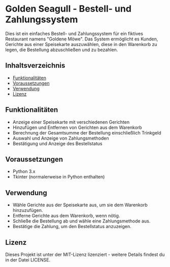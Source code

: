 # Golden Seagull - Bestell- und Zahlungssystem

Dies ist ein einfaches Bestell- und Zahlungssystem für ein fiktives Restaurant namens "Goldene Möwe". Das System ermöglicht es Kunden, Gerichte aus einer Speisekarte auszuwählen, diese in den Warenkorb zu legen, die Bestellung abzuschließen und zu bezahlen.

## Inhaltsverzeichnis

- [Funktionalitäten](#funktionalitäten)
- [Voraussetzungen](#voraussetzungen)
- [Verwendung](#verwendung)
- [Lizenz](#lizenz)

## Funktionalitäten

- Anzeige einer Speisekarte mit verschiedenen Gerichten
- Hinzufügen und Entfernen von Gerichten aus dem Warenkorb
- Berechnung der Gesamtsumme der Bestellung einschließlich Trinkgeld
- Auswahl und Anzeige von Zahlungsmethoden
- Bestätigung und Anzeige des Bestellstatus

## Voraussetzungen

- Python 3.x
- Tkinter (normalerweise in Python enthalten)

## Verwendung
- Wähle Gerichte aus der Speisekarte aus, um sie dem Warenkorb hinzuzufügen.
- Entferne Gerichte aus dem Warenkorb, wenn nötig.
- Schließe die Bestellung ab und wähle eine Zahlungsmethode aus.
- Bestätige die Zahlung, um den Bestellstatus anzuzeigen.

## Lizenz
Dieses Projekt ist unter der MIT-Lizenz lizenziert - weitere Details findest du in der Datei LICENSE.
